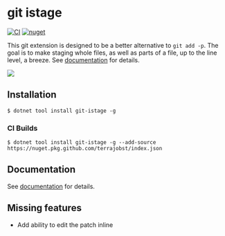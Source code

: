 # git istage

[![CI](https://github.com/terrajobst/git-istage/workflows/CI/badge.svg)](https://github.com/terrajobst/git-istage/actions?query=workflow%3ACI)
[![nuget](https://img.shields.io/nuget/v/git-istage.svg)](https://www.nuget.org/packages/git-istage/)

This git extension is designed to be a better alternative to `git add -p`.
The goal is to make staging whole files, as well as parts of a file, up to
the line level, a breeze. See [documentation](docs/about.md) for details.

[![](docs/thumbnail.png)](https://www.youtube.com/watch?v=2nNJly4uim0)

## Installation

    $ dotnet tool install git-istage -g

### CI Builds

    $ dotnet tool install git-istage -g --add-source https://nuget.pkg.github.com/terrajobst/index.json

## Documentation

See [documentation](docs/about.md) for details.

## Missing features

* Add ability to edit the patch inline
